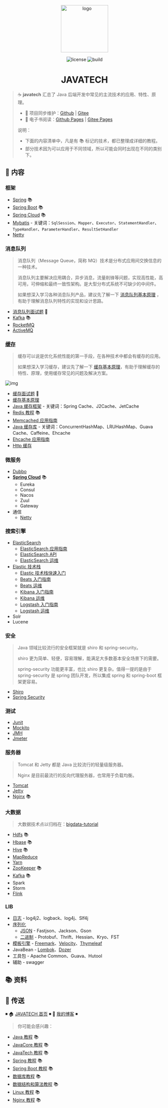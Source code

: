 <p align="center">
    <a href="https://dunwu.github.io/javatech/" target="_blank" rel="noopener noreferrer">
        <img src="http://dunwu.test.upcdn.net/common/logo/dunwu-logo.png" alt="logo" width="150px"/>
    </a>
</p>

<p align="center">
    <img src="https://badgen.net/github/license/dunwu/javatech" alt="license">
    <img src="https://travis-ci.com/dunwu/javatech.svg?branch=master" alt="build">
</p>

<h1 align="center">JAVATECH</h1>

> ☕ **javatech** 汇总了 Java 后端开发中常见的主流技术的应用、特性、原理。
>
> - 🔁 项目同步维护：[Github](https://github.com/dunwu/javatech/) | [Gitee](https://gitee.com/turnon/javatech/)
> - 📖 电子书阅读：[Github Pages](https://dunwu.github.io/javatech/) | [Gitee Pages](http://turnon.gitee.io/javatech/)
>
> 说明：
>
> - 下面的内容清单中，凡是有 📚 标记的技术，都已整理成详细的教程。
> - 部分技术因为可以应用于不同领域，所以可能会同时出现在不同的类别下。

## 📖 内容

### 框架

- [Spring](https://dunwu.github.io/spring-tutorial/) 📚
- [Spring Boot](https://dunwu.github.io/spring-boot-tutorial/) 📚
- [Spring Cloud](https://github.com/dunwu/spring-cloud-tutorial) 📚
- [Mybatis](docs/framework/mybatis.md) - 关键词：`SqlSession`、`Mapper`、`Executor`、`StatementHandler`、`TypeHandler`、`ParameterHandler`、`ResultSetHandler`
- [Netty](docs/soa/netty.md)

### 消息队列

> 消息队列（Message Queue，简称 MQ）技术是分布式应用间交换信息的一种技术。
>
> 消息队列主要解决应用耦合，异步消息，流量削锋等问题，实现高性能，高可用，可伸缩和最终一致性架构。是大型分布式系统不可缺少的中间件。
>
> 如果想深入学习各种消息队列产品，建议先了解一下 [消息队列基本原理](https://github.com/dunwu/blog/blob/master/source/_posts/theory/mq.md) ，有助于理解消息队列特性的实现和设计思路。

- [消息队列面试题](docs/mq/mq-interview.md) 💯
- [Kafka](https://github.com/dunwu/bigdata-tutorial/tree/master/docs/kafka) 📚
- [RocketMQ](docs/mq/rocketmq.md)
- [ActiveMQ](docs/mq/activemq.md)

### [缓存](docs/cache)

> 缓存可以说是优化系统性能的第一手段，在各种技术中都会有缓存的应用。
>
> 如果想深入学习缓存，建议先了解一下 [缓存基本原理](https://github.com/dunwu/blog/blob/master/source/_posts/theory/cache.md)，有助于理解缓存的特性、原理，使用缓存常见的问题及解决方案。

![img](http://dunwu.test.upcdn.net/snap/20200710163555.png)

- [缓存面试题](docs/cache/cache-interview.md) 💯
- [缓存基本原理](https://github.com/dunwu/blog/blob/master/source/_posts/theory/cache.md)
- [Java 缓存框架](docs/cache/cache-framework.md) - 关键词：Spring Cache、J2Cache、JetCache
- [Redis 教程](https://github.com/dunwu/db-tutorial/tree/master/docs/nosql/redis) 📚
- [Memcached 应用指南](docs/cache/memcached.md)
- [Java 缓存库](docs/cache/cache-libs.md) - 关键词：ConcurrentHashMap、LRUHashMap、Guava Cache、Caffeine、Ehcache
- [Ehcache 应用指南](docs/cache/ehcache.md)
- [Http 缓存](docs/cache/http-cache.md)

### 微服务

- [Dubbo](docs/soa/dubbo.md)
- [**Spring Cloud**](https://github.com/dunwu/spring-cloud-tutorial) 📚
  - Eureka
  - Consul
  - Nacos
  - Zuul
  - Gateway
- 通信
  - [Netty](docs/soa/netty.md)

### 搜索引擎

- [ElasticSearch](docs/search/elasticsearch)
  - [ElasticSearch 应用指南](docs/search/elasticsearch/elasticsearch-quickstart.md)
  - [ElasticSearch API](docs/search/elasticsearch/elasticsearch-api.md)
  - [ElasticSearch 运维](docs/search/elasticsearch/elasticsearch-ops.md)
- [Elastic 技术栈](docs/search)
  - [Elastic 技术栈快速入门](docs/search/elastic-quickstart.md)
  - [Beats 入门指南](docs/search/elastic-beats.md)
  - [Beats 运维](docs/search/elastic-beats-ops.md)
  - [Kibana 入门指南](docs/search/elastic-kibana.md)
  - [Kibana 运维](docs/search/elastic-kibana-ops.md)
  - [Logstash 入门指南](docs/search/elastic-logstash.md)
  - [Logstash 运维](docs/search/elastic-logstash-ops.md)
- Solr
- Lucene

### 安全

> Java 领域比较流行的安全框架就是 shiro 和 spring-security。
>
> shiro 更为简单、轻便，容易理解，能满足大多数基本安全场景下的需要。
>
> spring-security 功能更丰富，也比 shiro 更复杂。值得一提的是由于 spring-security 是 spring 团队开发，所以集成 spring 和 spring-boot 框架更容易。

- [Shiro](docs/security/shiro.md)
- [Spring Security](docs/security/spring-security.md)

### 测试

- [Junit](docs/test/junit.md)
- [Mockito](docs/test/mockito.md)
- [JMH](docs/test/jmh.md)
- [Jmeter](docs/test/jmeter.md)

### 服务器

> Tomcat 和 Jetty 都是 Java 比较流行的轻量级服务器。
>
> Nginx 是目前最流行的反向代理服务器，也常用于负载均衡。

- [Tomcat](docs/server/tomcat.md)
- [Jetty](docs/server/jetty.md)
- [Nginx](https://github.com/dunwu/nginx-tutorial) 📚

### 大数据

> 大数据技术点以归档在：[bigdata-tutorial](https://github.com/dunwu/bigdata-tutorial)

- [Hdfs](https://github.com/dunwu/bigdata-tutorial/blob/master/docs/hdfs) 📚
- [Hbase](https://github.com/dunwu/bigdata-tutorial/tree/master/docs/hbase) 📚
- [Hive](https://github.com/dunwu/bigdata-tutorial/tree/master/docs/hive) 📚
- [MapReduce](https://github.com/dunwu/bigdata-tutorial/blob/master/docs/mapreduce/mapreduce.md)
- [Yarn](https://github.com/dunwu/bigdata-tutorial/blob/master/docs/yarn.md)
- [ZooKeeper](https://github.com/dunwu/bigdata-tutorial/tree/master/docs/zookeeper) 📚
- [Kafka](https://github.com/dunwu/bigdata-tutorial/tree/master/docs/kafka) 📚
- Spark
- Storm
- [Flink](https://github.com/dunwu/bigdata-tutorial/tree/master/docs/flink)

### LIB

- [日志](docs/lib/javalib-log.md) - log4j2、logback、log4j、Slf4j
- [序列化](docs/lib/serialized/)
  - [JSON](docs/lib/serialized/javalib-json.md) - Fastjson、Jackson、Gson
  - [二进制](docs/lib/serialized/javalib-binary.md) - Protobuf、Thrift、Hessian、Kryo、FST
- [模板引擎](docs/lib/template) - [Freemark](docs/lib/template/freemark.md)、[Velocity](docs/lib/template/velocity.md)、[Thymeleaf](docs/lib/template/thymeleaf.md)
- JavaBean - [Lombok](docs/lib/bean/lombok.md)、[Dozer](docs/lib/bean/dozer.md)
- 工具包 - Apache Common、Guava、Hutool
- 辅助 - swagger

## 📚 资料

## 🚪 传送

◾ 🏠 [JAVATECH 首页](https://github.com/dunwu/javatech) ◾ 🎯 [我的博客](https://github.com/dunwu/blog) ◾

> 你可能会感兴趣：

- [Java 教程](https://github.com/dunwu/java-tutorial) 📚
- [JavaCore 教程](https://dunwu.github.io/javacore/) 📚
- [JavaTech 教程](https://dunwu.github.io/javatech/) 📚
- [Spring 教程](https://dunwu.github.io/spring-tutorial/) 📚
- [Spring Boot 教程](https://dunwu.github.io/spring-boot-tutorial/) 📚
- [数据库教程](https://dunwu.github.io/db-tutorial/) 📚
- [数据结构和算法教程](https://dunwu.github.io/algorithm-tutorial/) 📚
- [Linux 教程](https://dunwu.github.io/linux-tutorial/) 📚
- [Nginx 教程](https://github.com/dunwu/nginx-tutorial/) 📚

